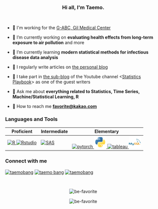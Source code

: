 <h3 align = "center"> Hi all, I'm Taemo. </h3>

&nbsp;

- 🏥 I'm working for the [G-ABC, Gil Medical Center](http://www.gilabc.com/)

- 🔭 I’m currently working on **evaluating health effects from long-term exposure to air pollution** and more

- 🌱 I’m currently learning **modern statistical methods for infectious disease data analysis**

- 📝 I regularly write articles on [the personal blog](https://be-favorite.tistory.com/)

- 📝 I take part in [the sub-blog](https://statisticsplaybook.tistory.com/category/%EA%B0%9D%EC%9B%90%EC%B9%BC%EB%9F%BC/be-favorite) of the Youtube channel <[Statistics Playbook](https://www.youtube.com/c/statisticsplaybook/featured)> as one of the guest writers

- 💬 Ask me about **everything related to Statistics, Time Series, Machine/Statistical Learning, R**

- 📧 How to reach me **favorite@kakao.com**

<h3 align="left">Languages and Tools</h3>

Proficient|Intermediate|Elementary
--|--|--
<a href="https://www.r-project.org/" target="_blank"> <img src="https://www.r-project.org/logo/Rlogo.svg" alt="R" width="40" height="40"/> </a> <a href="https://rstudio.com/" target="_blank"> <img src="https://rstudio.com/wp-content/uploads/2018/10/RStudio-Logo-flat.svg" alt="Rstudio" width="40" height="40"/></a>|<a href="https://www.sas.com/" target="_blank"> <img src="https://upload.wikimedia.org/wikipedia/commons/1/10/SAS_logo_horiz.svg" alt="SAS" width="50" height="50"/> </a>|<a href="https://torch.mlverse.org/" target="_blank"> <img src="https://www.vectorlogo.zone/logos/pytorch/pytorch-icon.svg" alt="pytorch" width="40" height="40"/> </a> <a href="https://www.python.org" target="_blank"> <img src="https://raw.githubusercontent.com/devicons/devicon/master/icons/python/python-original.svg" alt="python" width="40" height="40"/> </a> <a href="https://www.tableau.com/en-gb/" target="_blank"> <img src="https://cdn.worldvectorlogo.com/logos/tableau-software.svg" alt="tableau" width="40" height="40"/> </a> <a href="https://www.mysql.com/" target="_blank"> <img src="https://raw.githubusercontent.com/devicons/devicon/master/icons/mysql/mysql-original-wordmark.svg" alt="mysql" width="40" height="40"/> </a> 

<h3 align="left">Connect with me</h3>
<p align="left">
<a href="https://twitter.com/taemobang" target="blank"><img align="center" src="https://cdn.jsdelivr.net/npm/simple-icons@3.0.1/icons/twitter.svg" alt="taemobang" height="30" width="40" /></a>
<a href="https://www.linkedin.com/in/taemo-bang-8b9999184/" target="blank"><img align="center" src="https://cdn.jsdelivr.net/npm/simple-icons@3.0.1/icons/linkedin.svg" alt="taemo bang" height="30" width="40" /></a>
<a href="https://www.facebook.com/profile.php?id=100070120780059" target="blank"><img align="center" src="https://cdn.jsdelivr.net/npm/simple-icons@3.0.1/icons/facebook.svg" alt="taemobang" height="30" width="40" /></a>
</p>

&nbsp;
<div align=center>
<p> <img src="https://komarev.com/ghpvc/?username=be-favorite&label=Profile%20views&color=0e75b6&style=flat" alt="be-favorite" /> </p>
<p><img align="center" src="https://github-readme-stats.vercel.app/api?username=be-favorite&show_icons=true&locale=en" alt="be-favorite" /></p>

